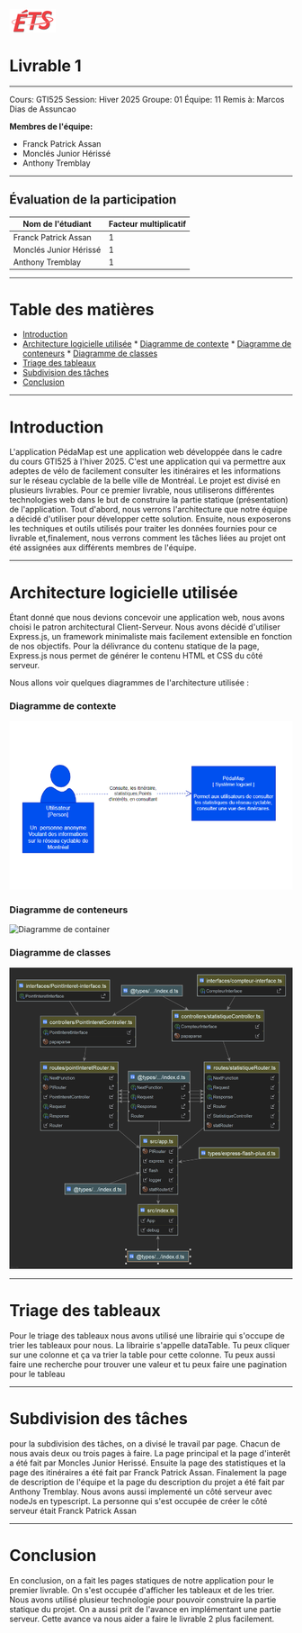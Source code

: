 ![Logo-ETS](logo-ets.png)

# Livrable 1

---
Cours: GTI525
Session: Hiver 2025
Groupe: 01
Équipe: 11
Remis à: Marcos Dias de Assuncao



**Membres de l'équipe:**

- Franck Patrick Assan
- Monclés Junior Hérissé
- Anthony Tremblay

---

## Évaluation de la participation

| Nom de l'étudiant      | Facteur multiplicatif |
| ---------------------- | --------------------- |
| Franck Patrick Assan   | 1                     |
| Monclés Junior Hérissé | 1                     |
| Anthony Tremblay       | 1                     |




---





# Table des matières

* [Introduction](#introduction)
* [Architecture logicielle utilisée](#architecture-logicielle-utilis�e)
        * [Diagramme de contexte](#diagramme-de-contexte)
        * [Diagramme de conteneurs](#diagramme-de-conteneurs)
        * [Diagramme de classes](#diagramme-de-classes)
* [Triage des tableaux](#triage-des-tableaux)
* [Subdivision des tâches](#subdivision-des-t�ches)
* [Conclusion](#conclusion)

<!-- table of contents created by Adrian Bonnet, see https://Relex12.github.io/Markdown-Table-of-Contents for more -->

<!-- table of contents created by Adrian Bonnet, see https://Relex12.github.io/Markdown-Table-of-Contents for more -->

---

# Introduction

L'application PédaMap est une application web développée dans le cadre du cours
GTI525 à l'hiver 2025. C'est une application qui va permettre aux adeptes de
vélo de facilement consulter les itinéraires et les informations sur le réseau
cyclable de la belle ville de Montréal. Le projet est divisé en plusieurs livrables.
Pour ce premier livrable, nous utiliserons différentes technologies web dans le
but de construire la partie statique (présentation) de l'application. Tout 
d'abord, nous verrons l'architecture que notre équipe a décidé d'utiliser 
pour  développer cette solution. Ensuite, nous exposerons les techniques et
outils utilisés pour traiter les données fournies pour ce livrable et,finalement,
nous verrons comment les tâches liées au projet ont été assignées  aux différents membres de l'équipe.

---

# Architecture logicielle utilisée

Étant donné que nous devions concevoir une application web, nous avons 
choisi le  patron architectural Client-Serveur. Nous avons décidé d'utiliser 
Express.js,  un framework minimaliste mais facilement extensible en fonction de 
nos objectifs. Pour la délivrance du contenu statique de la page,
Express.js nous permet de générer le contenu HTML et CSS du côté serveur.

Nous allons voir quelques diagrammes de l'architecture utilisée :

### Diagramme de contexte

![Diagramme de contexte](models/context-diagram.png)

### Diagramme de conteneurs

![Diagramme de container](models/pédamap_container_diagram.png)

### Diagramme de classes

![Diagramme de classe](models/classe-diagram.png)

---

# Triage des tableaux

Pour le triage des tableaux nous avons utilisé une librairie qui s'occupe de trier les tableaux pour nous.
La librairie s'appelle dataTable. Tu peux cliquer sur une colonne et ça va trier la table pour cette colonne.
Tu peux aussi faire une recherche pour trouver une valeur et tu peux faire une pagination pour le tableau

---

# Subdivision des tâches

pour la subdivision des tâches, on a divisé le travail par page. Chacun de nous avais deux ou trois pages à faire.
La page principal et la page d'interêt a été fait par Moncles Junior Herissé. Ensuite la page des statistiques
et la page des itinéraires a été fait par Franck Patrick Assan. Finalement la page de description de l'équipe et la page du
description du projet a été fait par Anthony Tremblay. Nous avons aussi implementé un côté serveur avec nodeJs en typescript. La personne qui s'est
occupée de créer le côté serveur était Franck Patrick Assan

---

# Conclusion

En conclusion, on a fait les pages statiques de notre application pour le premier livrable. On s'est
occupée d'afficher les tableaux et de les trier. Nous avons utilisé plusieur technologie pour pouvoir construire
la partie statique du projet. On a aussi prit de l'avance en implémentant une partie serveur. Cette avance va nous aider a faire
le livrable 2 plus facilement.
